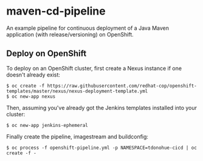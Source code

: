 # maven-cd-pipeline

An example pipeline for continuous deployment of a Java Maven application (with release/versioning) on OpenShift.

## Deploy on OpenShift

To deploy on an OpenShift cluster, first create a Nexus instance if one doesn't already exist:

    $ oc create -f https://raw.githubusercontent.com/redhat-cop/openshift-templates/master/nexus/nexus-deployment-template.yml
    $ oc new-app nexus

Then, assuming you've already got the Jenkins templates installed into your cluster:

    $ oc new-app jenkins-ephemeral

Finally create the pipeline, imagestream and buildconfig:

    $ oc process -f openshift-pipeline.yml -p NAMESPACE=tdonohue-cicd | oc create -f -

